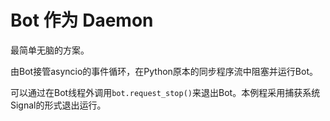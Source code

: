# Bot 作为 Daemon

最简单无脑的方案。

由Bot接管asyncio的事件循环，在Python原本的同步程序流中阻塞并运行Bot。

可以通过在Bot线程外调用`bot.request_stop()`来退出Bot。本例程采用捕获系统Signal的形式退出运行。

